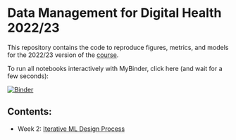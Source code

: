 # Data Management for Digital Health 2022/23

This repository contains the code to reproduce figures, metrics, and models for the 2022/23 version of the [course](https://hpi.de/digital-health-center/teaching/winter-term-2022-23/data-management-for-digital-health.html).

To run all notebooks interactively with MyBinder, click here (and wait for a few seconds):

[![Binder](https://mybinder.org/badge_logo.svg)](https://mybinder.org/v2/gh/hpi-dhc/dm4dh-2022/main)

## Contents:

* Week 2: [Iterative ML Design Process](1_ML_Intro.ipynb)
